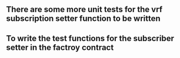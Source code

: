 ## There are some more unit tests for the vrf subscription setter function to be written

## To write the test functions for the subscriber setter in the factroy contract
